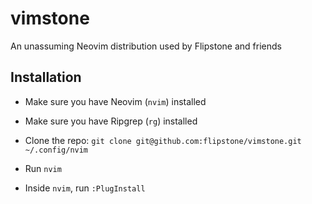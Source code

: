# vimstone

An unassuming Neovim distribution used by Flipstone and friends

## Installation

* Make sure you have Neovim (`nvim`) installed
* Make sure you have Ripgrep (`rg`) installed

* Clone the repo: `git clone git@github.com:flipstone/vimstone.git ~/.config/nvim`
* Run `nvim`
* Inside `nvim`, run `:PlugInstall`


